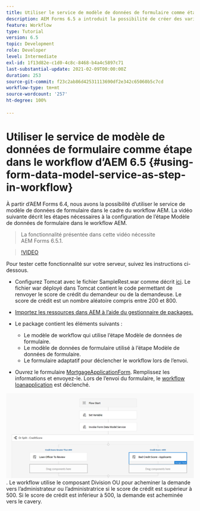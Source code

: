 ```yaml
---
title: Utiliser le service de modèle de données de formulaire comme étape dans le workflow d’AEM 6.5
description: AEM Forms 6.5 a introduit la possibilité de créer des variables dans le workflow AEM. Grâce à cette nouvelle fonctionnalité, utiliser « Appeler le service de modèle de données de formulaire » dans le workflow AEM est devenue très facile. La vidéo suivante vous guide tout au long des étapes à suivre pour utiliser Appeler le service de modèle de données de formulaire dans le workflow AEM.
feature: Workflow
type: Tutorial
version: 6.5
topic: Development
role: Developer
level: Intermediate
exl-id: 1f13d82e-c1d0-4c8c-8468-b4a4c5897c71
last-substantial-update: 2021-02-09T00:00:00Z
duration: 253
source-git-commit: f23c2ab86d42531113690df2e342c65060b5c7cd
workflow-type: tm+mt
source-wordcount: '257'
ht-degree: 100%

---
```


# Utiliser le service de modèle de données de formulaire comme étape dans le workflow d’AEM 6.5 {#using-form-data-model-service-as-step-in-workflow}

À partir d’AEM Forms 6.4, nous avons la possibilité d’utiliser le service de modèle de données de formulaire dans le cadre du workflow AEM. La vidéo suivante décrit les étapes nécessaires à la configuration de l’étape Modèle de données de formulaire dans le workflow AEM.

>La fonctionnalité présentée dans cette vidéo nécessite AEM Forms 6.5.1.


>[!VIDEO](https://video.tv.adobe.com/v/28145?quality=12&learn=on)

Pour tester cette fonctionnalité sur votre serveur, suivez les instructions ci-dessous.

* Configurez Tomcat avec le fichier SampleRest.war comme décrit [ici](https://experienceleague.adobe.com/docs/experience-manager-learn/forms/ic-print-channel-tutorial/set-up-tomcat.html?lang=fr). Le fichier war déployé dans Tomcat contient le code permettant de renvoyer le score de crédit du demandeur ou de la demandeuse. Le score de crédit est un nombre aléatoire compris entre 200 et 800.

* [Importez les ressources dans AEM à l’aide du gestionnaire de packages.](assets/aem65-loanapplication.zip)
* Le package contient les éléments suivants :

   * Le modèle de workflow qui utilise l’étape Modèle de données de formulaire.
   * Le modèle de données de formulaire utilisé à l’étape Modèle de données de formulaire.
   * Le formulaire adaptatif pour déclencher le workflow lors de l’envoi.
* Ouvrez le formulaire [MortgageApplicationForm](http://localhost:4502/content/dam/formsanddocuments/loanapplication/jcr:content?wcmmode=disabled). Remplissez les informations et envoyez-le. Lors de l’envoi du formulaire, le [workflow loanapplication](http://http://localhost:4502/editor.html/conf/global/settings/workflow/models/LoanApplication2.html) est déclenché.

![Workflow](assets/invokefdm651.PNG).
Le workflow utilise le composant Division OU pour acheminer la demande vers l’administrateur ou l’administratrice si le score de crédit est supérieur à 500. Si le score de crédit est inférieur à 500, la demande est acheminée vers le cavery.
